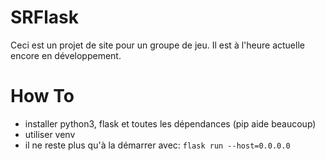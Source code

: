 # SRFlask
Ceci est un projet de site pour un groupe de jeu.
Il est à l'heure actuelle encore en développement.

# How To
- installer python3, flask et toutes les dépendances (pip aide beaucoup)
- utiliser venv
- il ne reste plus qu'à la démarrer avec:
```flask run --host=0.0.0.0```

